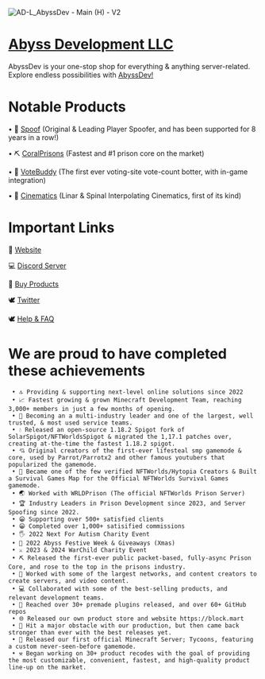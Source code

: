 ![AD-L_AbyssDev - Main (H) - V2](https://github.com/user-attachments/assets/4a85fcf8-604b-4762-8650-d5db82540b04)
# [**Abyss Development LLC**](https://www.abyssdev.net)

AbyssDev is your one-stop shop for everything & anything server-related.
Explore endless possibilities with [AbyssDev!](https://www.abyssdev.net)

# **Notable Products**

   • 👻 [Spoof](https://www.spoofmc.com) (Original & Leading Player Spoofer, and has been supported for 8 years in a row!)
   
   • ⛏️ [CoralPrisons](https://www.coralprisons.com) (Fastest and #1 prison core on the market)
   
   • 🤖 [VoteBuddy](https://discord.gg/abyssdev) (The first ever voting-site vote-count botter, with in-game integration)
   
   • 🎥 [Cinematics](https://www.blockm.art) (Linar & Spinal Interpolating Cinematics, first of its kind)

# Important Links

🚢 [Website](https://www.abyssdev.net)

💻 [Discord Server](https://discord.gg/abyssdev)

🛒 [Buy Products](https://blockm.art)

🕊️ [Twitter](https://x.com/abyssdevllc)

🕊️ [Help & FAQ](https://help.abyssdev.net)

# **We are proud to have completed these achievements**

     • 🔝 Providing & supporting next-level online solutions since 2022
     • 📈 Fastest growing & grown Minecraft Development Team, reaching 3,000+ members in just a few months of opening.
     • 🦾 Becoming an a multi-industry leader and one of the largest, well trusted, & most used service teams.
     • 💧 Released an open-source 1.18.2 Spigot fork of SolarSpigot/NFTWorldsSpigot & migrated the 1,17.1 patches over, creating at-the-time the fastest 1.18.2 spigot.
     • 💘 Original creators of the first-ever lifesteal smp gamemode & core, used by Parrot/Parrotx2 and other famous youtubers that popularized the gamemode.
     • 👾 Became one of the few verified NFTWorlds/Hytopia Creators & Built a Survival Games Map for the Official NFTWorlds Survival Games gamemode.
     • 🌏 Worked with WRLDPrison (The official NFTWorlds Prison Server)
     • 🏆 Industry Leaders in Prison Development since 2023, and Server Spoofing since 2022.
     • 😁 Supporting over 500+ satisfied clients
     • 😁 Completed over 1,000+ satisified commissions
     • 🖐️ 2022 Next For Autism Charity Event
     • 🎄 2022 Abyss Festive Week & Giveaways (Xmas)
     • ⚔️ 2023 & 2024 WarChild Charity Event
     • ⛏️ Released the first-ever public packet-based, fully-async Prison Core, and rose to the top in the prisons industry.
     • 🤝 Worked with some of the largest networks, and content creators to create servers, and video content.
     • 💻 Collaborated with some of the best-selling products, and relevant development teams.
     • 🎁 Reached over 30+ premade plugins released, and over 60+ GitHub repos
     • 🌐 Released our own product store and website https://block.mart
     • 👷 Hit a major obstacle with our production, but then came back stronger than ever with the best releases yet.
     • 🦖 Released our first official Minecraft Server; Tycoons, featuring a custom never-seen-before gamemode.
     • ⚒️ Began working on 30+ product recodes with the goal of providing the most customizable, convenient, fastest, and high-quality product line-up on the market.
